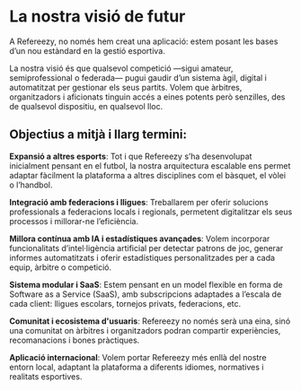 # La nostra visió de futur

A Refereezy, no només hem creat una aplicació: estem posant les bases d’un nou estàndard en la gestió esportiva.

La nostra visió és que qualsevol competició —sigui amateur, semiprofessional o federada— pugui gaudir d’un sistema àgil, digital i automatitzat per gestionar els seus partits. Volem que àrbitres, organitzadors i aficionats tinguin accés a eines potents però senzilles, des de qualsevol dispositiu, en qualsevol lloc.

## Objectius a mitjà i llarg termini:

**Expansió a altres esports**: Tot i que Refereezy s’ha desenvolupat inicialment pensant en el futbol, la nostra arquitectura escalable ens permet adaptar fàcilment la plataforma a altres disciplines com el bàsquet, el vòlei o l’handbol.

**Integració amb federacions i lligues**: Treballarem per oferir solucions professionals a federacions locals i regionals, permetent digitalitzar els seus processos i millorar-ne l’eficiència.

**Millora contínua amb IA i estadístiques avançades**: Volem incorporar funcionalitats d’intel·ligència artificial per detectar patrons de joc, generar informes automatitzats i oferir estadístiques personalitzades per a cada equip, àrbitre o competició.

**Sistema modular i SaaS**: Estem pensant en un model flexible en forma de Software as a Service (SaaS), amb subscripcions adaptades a l’escala de cada client: lligues escolars, tornejos privats, federacions, etc.

**Comunitat i ecosistema d'usuaris**: Refereezy no només serà una eina, sinó una comunitat on àrbitres i organitzadors podran compartir experiències, recomanacions i bones pràctiques.

**Aplicació internacional**: Volem portar Refereezy més enllà del nostre entorn local, adaptant la plataforma a diferents idiomes, normatives i realitats esportives.